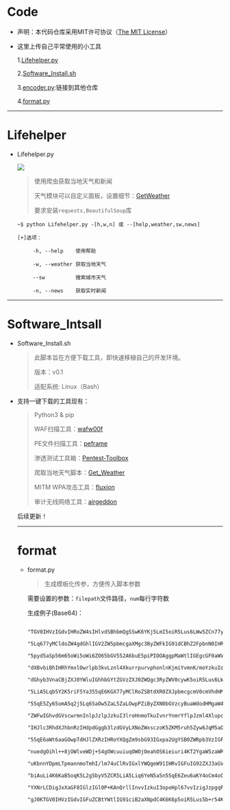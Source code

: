 # Code

* 声明：本代码仓库采用MIT许可协议（[The MIT License](https://github.com/whitejoce/Code/blob/main/LICENSE)）

* 这里上传自己平常使用的小工具

  1.[Lifehelper.py](https://github.com/whitejoce/Code/blob/main/README.md#lifehelper)
  
  2.[Software_Install.sh](https://github.com/whitejoce/Code#software_intsall)
  
  3.[encoder.py](https://github.com/whitejoce/encoder):链接到其他仓库
 
  4.[format.py](https://github.com/whitejoce/Code#format)

 * * *

# Lifehelper

* Lifehelper.py
 
    <p align="left">
      <a href="https://docs.python.org/3/download.html">
        <img src="https://img.shields.io/badge/Python-3.x-green.svg">
      </a>
    </p> 

   > 使用爬虫获取当地天气和新闻
   > 
   > 天气模块可以自定义面板，设置细节：[GetWeather](https://github.com/whitejoce/Get_Weather)
   >
   >要求安装`requests,BeautifulSoup`库
   
  `~$ python Lifehelper.py -[h,w,n] 或 --[help,weather,sw,news]` 
      
      [+]选项：
   
           -h, --help    使用帮助
       
           -w, --weather 获取当地天气
       
           --sw          搜索城市天气
       
           -n, --news    获取实时新闻

* * *

# Software_Intsall
 
 * Software_Install.sh
    
    >此脚本旨在方便下载工具，即快速移植自己的开发环境。
    >
    >版本：v0.1
    >
    >适配系统: Linux（Bash）

 
 * 支持一键下载的工具现有：
       
   >Python3 & pip
   >
   >WAF扫描工具：[wafw00f](https://github.com/EnableSecurity/wafw00f)
   >
   >PE文件扫描工具：[peframe](https://github.com/guelfoweb/peframe)
   >
   >渗透测试工具箱：[Pentest-Toolbox](https://github.com/whitejoce/Pentest_Toolbox)   
   >    
   >爬取当地天气脚本：[Get_Weather](https://github.com/whitejoce/Get_Weather)
   >    
   >MITM WPA攻击工具：[fluxion](https://github.com/FluxionNetwork/fluxion)
   >
   >审计无线网络工具：[airgeddon](https://github.com/v1s1t0r1sh3r3/airgeddon)

   后续更新！
   
   * * *
   
   # format
   
   * format.py
   
       > 生成模板化传参，方便传入脚本参数
   
       需要设置的参数：`filepath`文件路径，`num`每行字符数
       
       生成例子(Base64)：
                
                "TGV0IHVzIGdvIHRoZW4sIHlvdSBhbmQgSSwK6YKj5LmI5oiR5Lus6LWw5ZCn77yM5L2g5oiR5Lik5Liq",
                "5Lq677yMCldoZW4gdGhlIGV2ZW5pbmcgaXMgc3ByZWFkIG91dCBhZ2FpbnN0IHRoZSBza3kK5q2j5b2T",
                "5pyd5aSp56m65oWi5oWi6ZO65bGV552A6buE5piPIOOAggpMaWtlIGEgcGF0aWVudCBldGhlcml6ZWQg",
                "dXBvbiBhIHRhYmxlOwrlpb3kvLznl4XkurrpurvphonlnKjmiYvmnK/moYzkuIo7CkxldCB1cyBnbywg",
                "dGhyb3VnaCBjZXJ0YWluIGhhbGYtZGVzZXJ0ZWQgc3RyZWV0cywK5oiR5Lus6LWw5ZCn77yM56m/6L+H",
                "5LiA5Lqb5Y2K5riF5Ya355qE6KGX77yMClRoZSBtdXR0ZXJpbmcgcmV0cmVhdHMK6YKj5YS/5LyR5oap",
                "55qE5Zy65omA5q2j5Lq65aOw5ZaL5ZaLOwpPZiByZXN0bGVzcyBuaWdodHMgaW4gb25lLW5pZ2h0IGNo",
                "ZWFwIGhvdGVscwrmnInlpJzlpJzkuI3lroHnmoTkuIvnrYnmrYflpJzml4XlupcuCkFuZCBzYXdkdXN0",
                "IHJlc3RhdXJhbnRzIHdpdGggb3lzdGVyLXNoZWxsczoK5ZKM5ruh5Zyw6JqM5aOz55qE6ZO66ZSv5pyr",
                "55qE6aWt6aaGOwpTdHJlZXRzIHRoYXQgZm9sbG93IGxpa2UgYSB0ZWRpb3VzIGFyZ3VtZW50Cuihl+i/",
                "nuedgOihl++8jOWlveWDj+S4gOWcuuiuqOWOjOeahOS6ieiuri4KT2YgaW5zaWRpb3VzIGludGVudArl",
                "uKbnnYDpmLTpmannmoTmhI/lm74uClRvIGxlYWQgeW91IHRvIGFuIG92ZXJ3aGVsbWluZyBxdWVzdGlv",
                "biAuLi4K6KaB5oqK5L2g5byV5ZCR5LiA5Liq6YeN5aSn55qE6Zeu6aKY4oCm4oCmCk9oLCBkbyBub3Qg",
                "YXNrLCDigJxXaGF0IGlzIGl0P+KAnQrllInvvIzkuI3opoHpl67vvIzigJzpgqPmmK/ku4DkuYjvvJ/i",
                "gJ0KTGV0IHVzIGdvIGFuZCBtYWtlIG91ciB2aXNpdC4K6K6p5oiR5Lus5b+r54K55Y675YGa5a6i44CC",
       
